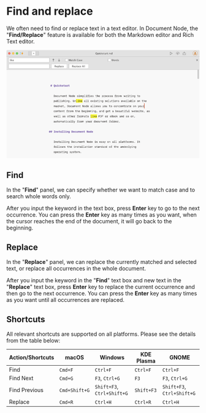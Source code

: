 # Find and replace

We often need to find or replace text in a text editor. In Document Node, the "**Find/Replace**" feature is available for both the Markdown editor and Rich Text editor.

![screen-1](screen-1.3-find-replace.png)

## Find

In the "**Find**" panel, we can specify whether we want to match case and to search whole words only.

After you input the keyword in the text box, press **Enter** key to go to the next occurrence. You can press the **Enter** key as many times as you want, when the cursor reaches the end of the document, it will go back to the beginning.

## Replace

In the "**Replace**" panel, we can replace the currently matched and selected text, or replace all occurrences in the whole document.

After you input the keyword in the "**Find**" text box and new text in the "**Replace**" text box, press **Enter** key to replace the current occurrence and then go to the next occurrence. You can press the **Enter** key as many times as you want until all occurrences are replaced.

## Shortcuts

All relevant shortcuts are supported on all platforms. Please see the details from the table below:

| Action/Shortcuts  | macOS | Windows | KDE Plasma | GNOME
| ------------- | ------------- | ---- | ---- | ---- |
| Find  | `Cmd+F` | `Ctrl+F` | `Ctrl+F` | `Ctrl+F` |
| Find Next  | `Cmd+G`  | `F3`, `Ctrl+G` | `F3` | `F3`, `Ctrl+G` |
| Find Previous  | `Cmd+Shift+G`  | `Shift+F3`, `Ctrl+Shift+G` | `Shift+F3` | `Shift+F3`, `Ctrl+Shift+G` |
| Replace  | `Cmd+R`  | `Ctrl+H` | `Ctrl+R` | `Ctrl+H` |
